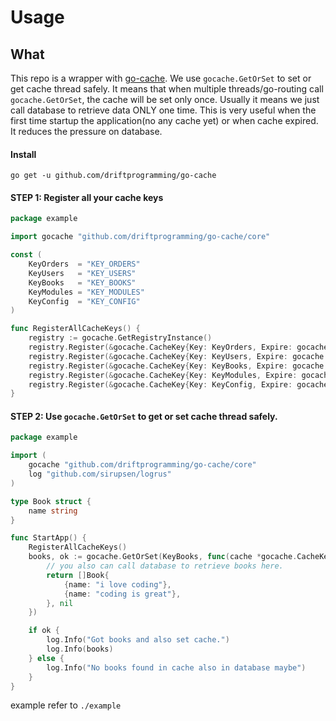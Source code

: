 # Usage

## What

This repo is a wrapper with [go-cache](https://github.com/patrickmn/go-cache). We use `gocache.GetOrSet` to set or get
cache thread safely. It means that when multiple threads/go-routing call `gocache.GetOrSet`, the cache will be set only
once. Usually it means we just call database to retrieve data ONLY one time. This is very useful when the first time
startup the application(no any cache yet) or when cache expired. It reduces the pressure on database.

#### Install

```
go get -u github.com/driftprogramming/go-cache
```

#### STEP 1: Register all your cache keys

```go
package example

import gocache "github.com/driftprogramming/go-cache/core"

const (
	KeyOrders  = "KEY_ORDERS"
	KeyUsers   = "KEY_USERS"
	KeyBooks   = "KEY_BOOKS"
	KeyModules = "KEY_MODULES"
	KeyConfig  = "KEY_CONFIG"
)

func RegisterAllCacheKeys() {
	registry := gocache.GetRegistryInstance()
	registry.Register(&gocache.CacheKey{Key: KeyOrders, Expire: gocache.OneDay})
	registry.Register(&gocache.CacheKey{Key: KeyUsers, Expire: gocache.OneMinute})
	registry.Register(&gocache.CacheKey{Key: KeyBooks, Expire: gocache.OneHour})
	registry.Register(&gocache.CacheKey{Key: KeyModules, Expire: gocache.FiveMinutes})
	registry.Register(&gocache.CacheKey{Key: KeyConfig, Expire: gocache.OneMinute})
}


```

#### STEP 2: Use `gocache.GetOrSet` to get or set cache thread safely.

```go
package example

import (
	gocache "github.com/driftprogramming/go-cache/core"
	log "github.com/sirupsen/logrus"
)

type Book struct {
	name string
}

func StartApp() {
	RegisterAllCacheKeys()
	books, ok := gocache.GetOrSet(KeyBooks, func(cache *gocache.CacheKey) (interface{}, error) {
		// you also can call database to retrieve books here.
		return []Book{
			{name: "i love coding"},
			{name: "coding is great"},
		}, nil
	})

	if ok {
		log.Info("Got books and also set cache.")
		log.Info(books)
	} else {
		log.Info("No books found in cache also in database maybe")
	}
}

```

example refer to `./example`